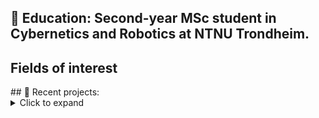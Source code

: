 ## 🏦 Education: Second-year MSc student in Cybernetics and Robotics at NTNU Trondheim.
<detail>
  <h2>Fields of interest</h2>
</detail>
## 🚀 Recent projects: 
<details>
  <summary>Click to expand</summary>

  ### [🤖  Data Science Competions](https://github.com/seysha-git/Kaggle-competions)
  A range of different data science competion solutions for basic machine learning like regression and 
  classification. Working progress...
  ### [🎮 2D Escape Game](https://github.com/seysha-git/Green-Escape-Game)
  Developed a 2D shooting game using Pygame as part of the subject IT 2 during high school.

  ### [🛴 Segway Control System](https://github.com/seysha-git/LegoLabPendel)
  Developed a PID-controller for a segway using MATLAB & SIMULINK as a group project in the subject Intro to Computerized Control (TTK4100).
</details>


